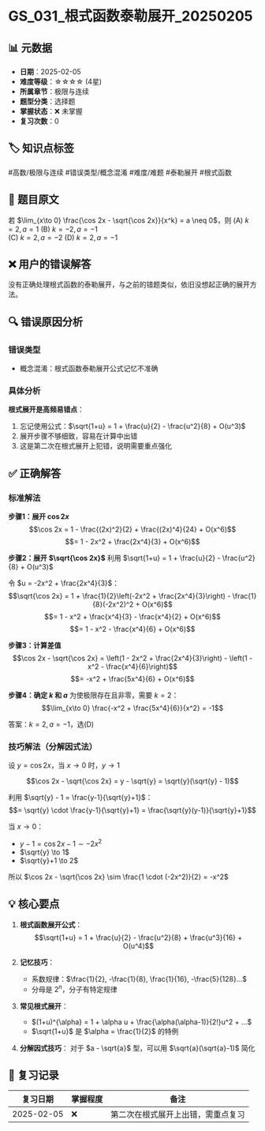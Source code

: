 # GS_031_根式函数泰勒展开_20250205

## 📊 元数据
- **日期**：2025-02-05
- **难度等级**：☆☆☆☆ (4星)
- **所属章节**：极限与连续
- **题型分类**：选择题
- **掌握状态**：❌ 未掌握
- **复习次数**：0

## 🏷️ 知识点标签
#高数/极限与连续 #错误类型/概念混淆 #难度/难题 #泰勒展开 #根式函数

## 📝 题目原文
若 $\lim_{x\to 0} \frac{\cos 2x - \sqrt{\cos 2x}}{x^k} = a \neq 0$，则
(A) $k=2, a=1$    (B) $k=-2, a=-1$    
(C) $k=2, a=-2$    (D) $k=2, a=-1$

## ❌ 用户的错误解答
没有正确处理根式函数的泰勒展开，与之前的错题类似，依旧没想起正确的展开方法。

## 🔍 错误原因分析
### 错误类型
- 概念混淆：根式函数泰勒展开公式记忆不准确

### 具体分析
**根式展开是高频易错点**：
1. 忘记使用公式：$\sqrt{1+u} = 1 + \frac{u}{2} - \frac{u^2}{8} + O(u^3)$
2. 展开步骤不够细致，容易在计算中出错
3. 这是第二次在根式展开上犯错，说明需要重点强化

## ✅ 正确解答
### 标准解法

**步骤1：展开 $\cos 2x$**
$$\cos 2x = 1 - \frac{(2x)^2}{2} + \frac{(2x)^4}{24} + O(x^6)$$
$$= 1 - 2x^2 + \frac{2x^4}{3} + O(x^6)$$

**步骤2：展开 $\sqrt{\cos 2x}$**
利用 $\sqrt{1+u} = 1 + \frac{u}{2} - \frac{u^2}{8} + O(u^3)$

令 $u = -2x^2 + \frac{2x^4}{3}$：
$$\sqrt{\cos 2x} = 1 + \frac{1}{2}\left(-2x^2 + \frac{2x^4}{3}\right) - \frac{1}{8}(-2x^2)^2 + O(x^6)$$
$$= 1 - x^2 + \frac{x^4}{3} - \frac{x^4}{2} + O(x^6)$$
$$= 1 - x^2 - \frac{x^4}{6} + O(x^6)$$

**步骤3：计算差值**
$$\cos 2x - \sqrt{\cos 2x} = \left(1 - 2x^2 + \frac{2x^4}{3}\right) - \left(1 - x^2 - \frac{x^4}{6}\right)$$
$$= -x^2 + \frac{5x^4}{6} + O(x^6)$$

**步骤4：确定 $k$ 和 $a$**
为使极限存在且非零，需要 $k=2$：
$$\lim_{x\to 0} \frac{-x^2 + \frac{5x^4}{6}}{x^2} = -1$$

答案：$k=2, a=-1$，选(D)

### 技巧解法（分解因式法）
设 $y = \cos 2x$，当 $x \to 0$ 时，$y \to 1$

$$\cos 2x - \sqrt{\cos 2x} = y - \sqrt{y} = \sqrt{y}(\sqrt{y} - 1)$$

利用 $\sqrt{y} - 1 = \frac{y-1}{\sqrt{y}+1}$：
$$= \sqrt{y} \cdot \frac{y-1}{\sqrt{y}+1} = \frac{\sqrt{y}(y-1)}{\sqrt{y}+1}$$

当 $x \to 0$：
- $y - 1 = \cos 2x - 1 \sim -2x^2$
- $\sqrt{y} \to 1$
- $\sqrt{y}+1 \to 2$

所以 $\cos 2x - \sqrt{\cos 2x} \sim \frac{1 \cdot (-2x^2)}{2} = -x^2$

## 💡 核心要点
1. **根式函数展开公式**：
   $$\sqrt{1+u} = 1 + \frac{u}{2} - \frac{u^2}{8} + \frac{u^3}{16} + O(u^4)$$
   
2. **记忆技巧**：
   - 系数规律：$\frac{1}{2}, -\frac{1}{8}, \frac{1}{16}, -\frac{5}{128}...$
   - 分母是 $2^n$，分子有特定规律

3. **常见根式展开**：
   - $(1+u)^{\alpha} = 1 + \alpha u + \frac{\alpha(\alpha-1)}{2!}u^2 + ...$
   - $\sqrt{1+u}$ 是 $\alpha = \frac{1}{2}$ 的特例

4. **分解因式技巧**：
   对于 $a - \sqrt{a}$ 型，可以用 $\sqrt{a}(\sqrt{a}-1)$ 简化

## 📅 复习记录
| 复习日期 | 掌握程度 | 备注 |
|---------|---------|------|
| 2025-02-05 | ❌ | 第二次在根式展开上出错，需重点复习 |